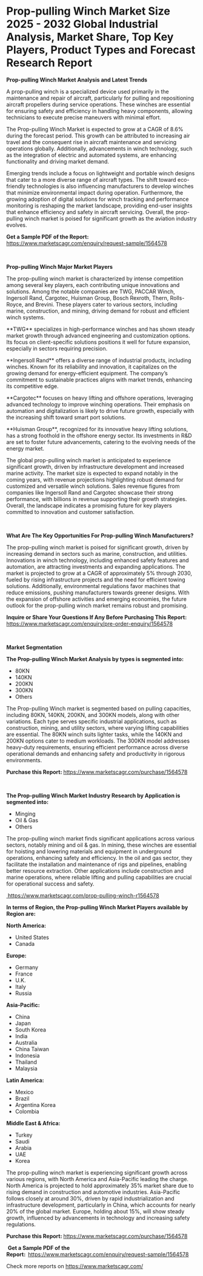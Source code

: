 <p><h1>Prop-pulling Winch Market Size 2025 - 2032 Global Industrial Analysis, Market Share, Top Key Players, Product Types and Forecast Research Report</h1></p><p><strong>Prop-pulling Winch Market Analysis and Latest Trends</strong></p>
<p><p>A prop-pulling winch is a specialized device used primarily in the maintenance and repair of aircraft, particularly for pulling and repositioning aircraft propellers during service operations. These winches are essential for ensuring safety and efficiency in handling heavy components, allowing technicians to execute precise maneuvers with minimal effort. </p><p>The Prop-pulling Winch Market is expected to grow at a CAGR of 8.6% during the forecast period. This growth can be attributed to increasing air travel and the consequent rise in aircraft maintenance and servicing operations globally. Additionally, advancements in winch technology, such as the integration of electric and automated systems, are enhancing functionality and driving market demand.</p><p>Emerging trends include a focus on lightweight and portable winch designs that cater to a more diverse range of aircraft types. The shift toward eco-friendly technologies is also influencing manufacturers to develop winches that minimize environmental impact during operation. Furthermore, the growing adoption of digital solutions for winch tracking and performance monitoring is reshaping the market landscape, providing end-user insights that enhance efficiency and safety in aircraft servicing. Overall, the prop-pulling winch market is poised for significant growth as the aviation industry evolves.</p></p>
<p><strong>Get a Sample PDF of the Report:&nbsp;</strong> <a href="https://www.marketscagr.com/enquiry/request-sample/1564578?utm_campaign=1889&utm_medium=2&utm_source=Github&utm_content=ia&utm_term=27022025&utm_id=prop-pulling-winch">https://www.marketscagr.com/enquiry/request-sample/1564578</a></p>
<p>&nbsp;</p>
<p><strong>Prop-pulling Winch Major Market Players</strong></p>
<p><p>The prop-pulling winch market is characterized by intense competition among several key players, each contributing unique innovations and solutions. Among the notable companies are TWG, PACCAR Winch, Ingersoll Rand, Cargotec, Huisman Group, Bosch Rexroth, Thern, Rolls-Royce, and Brevini. These players cater to various sectors, including marine, construction, and mining, driving demand for robust and efficient winch systems.</p><p>**TWG** specializes in high-performance winches and has shown steady market growth through advanced engineering and customization options. Its focus on client-specific solutions positions it well for future expansion, especially in sectors requiring precision.</p><p>**Ingersoll Rand** offers a diverse range of industrial products, including winches. Known for its reliability and innovation, it capitalizes on the growing demand for energy-efficient equipment. The company’s commitment to sustainable practices aligns with market trends, enhancing its competitive edge.</p><p>**Cargotec** focuses on heavy lifting and offshore operations, leveraging advanced technology to improve winching operations. Their emphasis on automation and digitalization is likely to drive future growth, especially with the increasing shift toward smart port solutions.</p><p>**Huisman Group**, recognized for its innovative heavy lifting solutions, has a strong foothold in the offshore energy sector. Its investments in R&D are set to foster future advancements, catering to the evolving needs of the energy market.</p><p>The global prop-pulling winch market is anticipated to experience significant growth, driven by infrastructure development and increased marine activity. The market size is expected to expand notably in the coming years, with revenue projections highlighting robust demand for customized and versatile winch solutions. Sales revenue figures from companies like Ingersoll Rand and Cargotec showcase their strong performance, with billions in revenue supporting their growth strategies. Overall, the landscape indicates a promising future for key players committed to innovation and customer satisfaction.</p></p>
<p>&nbsp;</p>
<p><strong>What Are The Key Opportunities For Prop-pulling Winch Manufacturers?</strong></p>
<p><p>The prop-pulling winch market is poised for significant growth, driven by increasing demand in sectors such as marine, construction, and utilities. Innovations in winch technology, including enhanced safety features and automation, are attracting investments and expanding applications. The market is projected to grow at a CAGR of approximately 5% through 2030, fueled by rising infrastructure projects and the need for efficient towing solutions. Additionally, environmental regulations favor machines that reduce emissions, pushing manufacturers towards greener designs. With the expansion of offshore activities and emerging economies, the future outlook for the prop-pulling winch market remains robust and promising.</p></p>
<p><strong>Inquire or Share Your Questions If Any Before Purchasing This Report:</strong> <a href="https://www.marketscagr.com/enquiry/pre-order-enquiry/1564578?utm_campaign=1889&utm_medium=2&utm_source=Github&utm_content=ia&utm_term=27022025&utm_id=prop-pulling-winch">https://www.marketscagr.com/enquiry/pre-order-enquiry/1564578</a></p>
<p>&nbsp;</p>
<p><strong>Market Segmentation</strong></p>
<p><strong>The Prop-pulling Winch Market Analysis by types is segmented into:</strong></p>
<p><ul><li>80KN</li><li>140KN</li><li>200KN</li><li>300KN</li><li>Others</li></ul></p>
<p><p>The Prop-pulling Winch market is segmented based on pulling capacities, including 80KN, 140KN, 200KN, and 300KN models, along with other variations. Each type serves specific industrial applications, such as construction, mining, and utility sectors, where varying lifting capabilities are essential. The 80KN winch suits lighter tasks, while the 140KN and 200KN options cater to medium workloads. The 300KN model addresses heavy-duty requirements, ensuring efficient performance across diverse operational demands and enhancing safety and productivity in rigorous environments.</p></p>
<p><strong>Purchase this Report:&nbsp;</strong><a href="https://www.marketscagr.com/purchase/1564578?utm_campaign=1889&utm_medium=2&utm_source=Github&utm_content=ia&utm_term=27022025&utm_id=prop-pulling-winch">https://www.marketscagr.com/purchase/1564578</a></p>
<p>&nbsp;</p>
<p><strong>The Prop-pulling Winch Market Industry Research by Application is segmented into:</strong></p>
<p><ul><li>Minging</li><li>Oil & Gas</li><li>Others</li></ul></p>
<p><p>The prop-pulling winch market finds significant applications across various sectors, notably mining and oil & gas. In mining, these winches are essential for hoisting and lowering materials and equipment in underground operations, enhancing safety and efficiency. In the oil and gas sector, they facilitate the installation and maintenance of rigs and pipelines, enabling better resource extraction. Other applications include construction and marine operations, where reliable lifting and pulling capabilities are crucial for operational success and safety.</p></p>
<p><a href="https://www.marketscagr.com/prop-pulling-winch-r1564578?utm_campaign=1889&utm_medium=2&utm_source=Github&utm_content=ia&utm_term=27022025&utm_id=prop-pulling-winch">&nbsp;https://www.marketscagr.com/prop-pulling-winch-r1564578</a></p>
<p><strong>In terms of Region, the Prop-pulling Winch Market Players available by Region are:</strong></p>
<p>
    <p> <strong> North America: </strong>
        <ul>
            <li>United States</li>
            <li>Canada</li>
        </ul>
        </p> 
    <p> <strong> Europe: </strong>
        <ul>
            <li>Germany</li>
            <li>France</li>
            <li>U.K.</li>
            <li>Italy</li>
            <li>Russia</li>
        </ul>
        </p> 
    <p> <strong> Asia-Pacific: </strong>
        <ul>
            <li>China</li>
            <li>Japan</li>
            <li>South Korea</li>
            <li>India</li>
            <li>Australia</li>
            <li>China Taiwan</li>
            <li>Indonesia</li>
            <li>Thailand</li>
            <li>Malaysia</li>
        </ul>
        </p> 
    <p> <strong> Latin America: </strong>
        <ul>
            <li>Mexico</li>
            <li>Brazil</li>
            <li>Argentina Korea</li>
            <li>Colombia</li>
        </ul>
        </p> 
    <p> <strong> Middle East & Africa: </strong>
        <ul>
            <li>Turkey</li>
            <li>Saudi</li>
            <li>Arabia</li>
            <li>UAE</li>
            <li>Korea</li>
        </ul>
    </p>
    </p>
<p><p>The prop-pulling winch market is experiencing significant growth across various regions, with North America and Asia-Pacific leading the charge. North America is projected to hold approximately 35% market share due to rising demand in construction and automotive industries. Asia-Pacific follows closely at around 30%, driven by rapid industrialization and infrastructure development, particularly in China, which accounts for nearly 20% of the global market. Europe, holding about 15%, will show steady growth, influenced by advancements in technology and increasing safety regulations.</p></p>
<p><strong>Purchase this Report: </strong><a href="https://www.marketscagr.com/purchase/1564578?utm_campaign=1889&utm_medium=2&utm_source=Github&utm_content=ia&utm_term=27022025&utm_id=prop-pulling-winch">https://www.marketscagr.com/purchase/1564578</a></p>
<p>&nbsp;<strong>Get a Sample PDF of the Report:&nbsp;&nbsp;</strong><a href="https://www.marketscagr.com/enquiry/request-sample/1564578?utm_campaign=1889&utm_medium=2&utm_source=Github&utm_content=ia&utm_term=27022025&utm_id=prop-pulling-winch">https://www.marketscagr.com/enquiry/request-sample/1564578</a></p>
<p><strong></strong></p>
<p>Check more reports on <a href="https://www.marketscagr.com/?utm_campaign=1889&utm_medium=2&utm_source=Github&utm_content=ia&utm_term=27022025&utm_id=prop-pulling-winch">https://www.marketscagr.com/</a></p>